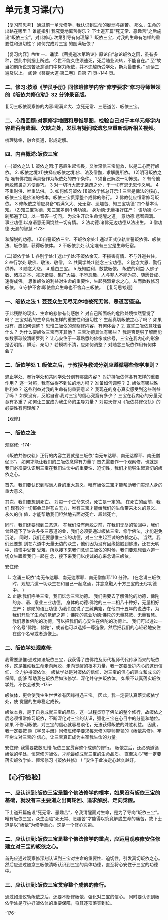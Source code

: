 

# 单元复习课(六)
【复习前思考】
通过前一单元修学，我认识到生命的脆弱与痛苦。
那么，生命的出路在哪里？
谁能指引
我究竟地离苦得乐？
下士道开篇“死无常、恶趣苦”之后施设“皈依三宝”，对此修心
次第引导有何理解？
皈依三宝，对我的生命有怎样的重要性和迫切性？
如何完成对三宝
的圆满皈依？

【复习内容】### 一、诵读:《菩提道次第略论》原论自“总论皈依之因，虽有多种，然此中则据上所述，今世不能久住须速死，死后随业流转，不能自在。”
至“故当如前所说畏苦及念德门中努力皈依，并不违越所受学处，斯为最要也。”
诵读三遍及以上。
阅读《菩提大道·第二卷》自第 71 页~144 页。

### 二、修习:按照《学员手册》同修班修学内容“修学要求”修习导师带领的《皈依共修仪轨》32 分钟录音版。

复习三皈依观察修的内容:暇满义大、念死无常、三恶道苦、皈依三宝。

### 二、心路回顾:对照修学地图和思惟导图，检验自己对于本单元修学内容是否有遗漏、欠缺之处，发现有疑问或遗忘应重新观听相关视频。

梳理脉络，融会贯通，形成定解。

### 四、内容概述:皈依三宝

(一)皈依之法 1. 皈依之因:于恶趣生起怖畏，又唯深信三宝能救，以是二心而行皈依。 2. 皈依之境:(1)抉择应皈依之境:佛、法及僧伽，求解脱所依。
(2)明可皈依之相:唯有佛陀圆满具备作为皈依处的四个条件。
1 须自己解脱一切怖畏。
2 有令他解脱怖畏之方便善巧。
3 对一切行大悲无亲疏之分，于一切有恩无恩作义利。
4 不重财供、唯重法供。 3. 如何修习皈依:(1)皈依学修总开示:1 三宝是佛法的核心，皈依三宝是佛法的根本，皈依三宝贯穿整个成佛的修行。
2 佛教徒应恒常修习皈依。
3 修皈依之前应具备“暇满义大、死无常、恶趣苦、知三宝功德”四个基本认知。
(2)知三宝功德、知三宝差别:1 佛功德。
身功德:无量相好庄严；
语功德:心一刹那遍了知，以一音答一切问。
为众生开启生命觉醒之道。
意功德:悲智圆满。
事业功德:以身语意无间饶益一切有情。
2 法功德:诸佛无边功德从法出生。
3 僧功德:无漏的智慧
-173-

和解脱的功德。
(3)自誓皈依三宝、不皈依余处:1 通过正式仪轨宣誓皈依佛、皈依法、皈依僧，获得皈依体。
2 不皈依余处:认定唯有三宝是生命归宿。

(二)皈依学处 1. 各别学处:1 遮止学处:不皈依余天、不损害有情、不与外道共住。
2 奉行学处:敬佛、敬法、敬僧。 2. 共同学处:1 随念三宝功德。
2 随念大恩、勤行供养。
3 随念大悲。
4 启白三宝。
5 既知胜利，数数皈依。
皈依的利益:入佛子数、诸戒之本、减灭诸障、集广大福、不堕恶趣、人与非人不能为灾、随愿皆成、速得成佛。
思惟皈依的利益对生命的重要性，生起强烈希求之心，从而数数修习皈依。
6 守护不舍:即使舍弃生命也不舍弃三皈依。
【复习思考题】

### 一、皈依之法 1. 芸芸众生无尽无休地被死无常、恶道苦逼迫。

于此残酷的现实、生命的悲惨有何感触？
对自己所面临的危险处境悚然警觉了吗？
三宝对我的生命具有怎样的重要性和迫切性？
生起真切皈依之心了吗？
如果没有，应如何调整？
思惟三皈依的观察修内容，有何体会？ 2. 宣誓三皈依意味着什么？
为什么要皈依三宝而非其他？
三宝功德具体有哪些？
我是否足够了解而能如数家珍般清晰罗列？
让心安住于一尊熟悉的佛像或佛号，三宝在我内心的形象是否明朗、鲜活、亲切？
若模糊不清，应如何调整？
对随念三皈依作用有何体会？

### 二、皈依学处 1. 皈依之后，于教授与教诫分别应遵循哪些修学准则？

遮止学处、奉行学处和共同学处分别有哪些内容？
对护持皈依体各有怎样的重要作用？
逐一对照，我有做得不到位的地方吗？
准备如何调整？ 2. 皈依有哪些殊胜利益？
这些利益对我的生命有何重要意义？
我现在的身心真实感受到这些利益了吗？
如果没有，反躬自省:我对三宝的信心究竟有多少？
三宝在我内心的分量究竟有多重？
如何让三宝成为我生命的主导力量？
对每天修习《皈依共修仪轨》的必要性有何理解？

【观修】

### 一、皈依之法

观察修:
-174-

《皈依共修仪轨》正行的内容主要就是三皈依“南无布达耶、南无达摩耶、南无僧伽耶”。
如何才能让我们的三皈依念得有力量？
首先需要作一个观察修，也就是我们必须要认识到三宝在我们生命中的重要性、迫切性，我们才能够生起真切的皈依之心。

首先，我们要认识到暇满人身的重大意义，唯有皈依三宝才能帮助我们实现人身的
重大意义。

其次，我们要想到死亡。
对每一个生命来说，死亡是一定的。
在死亡的面前，我们
现有的一切都会显得苍白无力，唯有三宝才能给我们的生命带来永久的意义、永久的价
值，才能帮助我们坦然地去面对死亡、超越死亡。

同时，我们还要想到三恶道。
在我们没有解脱之前，在我们无尽的轮回中，我们曾经造下了许许多多三恶道的业，我们必须要通过皈依三宝、修学佛法，才能避免沉沦。
同时，我们还要思惟三宝的功德，对三宝生起至诚的依赖之心。
当然，我们还要想
到在六道中无量无边的众生，他们因为没有因缘接触到佛法，还在无明中、烦恼中受苦
受难，所以接下来我们念诵三皈依的时候，我们要观想着六道一切众生跟着我们一起在
念，接下来我们以虔诚的心来念诵三皈依。

安住修:

1. 念诵三皈依“南无布达耶、南无达摩耶、南无僧伽耶”10 分钟。
   (在念诵三皈依时，观想六道一切众生在和自己一起念诵，并念念融入十方三宝的无尽功德中。
   )
2. 止静:我们呼唤三宝，我们忆念三宝功德。
   我们需要去了解佛陀的功德，佛陀的身、语、意业三业功德。
   身体的功德:佛陀的三十二相八十种好，无量相好庄严；
   佛陀的语业功德:为我们宣说了三藏典籍，在他四十五年的说法中，为我们开启了生命的觉醒之道；
   佛陀的意业功德:佛陀的无量慈悲、无量智慧。
   我们思惟佛陀的功德，可以把我们的心安住在佛陀的功德上。
   我们可以透过一个名号“佛陀、佛陀”，或者也可以选择一尊造像，然后把我们的心轻轻地安住在这个名号或者造像上。

### 二、皈依学处观察修:

我需要思惟:通过如法皈依三宝，我获得了由佛陀及历代祖师代代传承而来的皈依
体，这是推动我生命走向解脱、走向觉醒的根本力量，我一定要爱护内心的这份信仰、
全力护持皈依体。
皈依学处是对皈依的信仰、对三宝的信心的建立和成长的保障，能够
帮助我在皈依后如法修学、深化并守护皈依体。
如果不认真落实皈依学处，不仅会破失
-175-

皈依体，更会使我生生世世难有因缘得遇三宝。
因此，我一定要认真落实皈依学处，使
觉醒的生命稳定成长。

皈依本身，是于自身成就三宝的品质，这一过程贯穿了佛法的整个修行，故皈依之
后必须恒常修习皈依，不断深化对三宝的认识，强化三宝在心目中的分量和地位。
如果
不修习皈依，对三宝的信心就容易淡化，无法获得皈依的殊胜利益。
因此，我一定要按
照《学员手册》同修班修学要求每天修习导师带领的《皈依共修》，牢牢树立对三宝的
信心，让三宝真正成为主宰我生命的力量。

安住修:
我需要数数思惟:皈依三宝贯穿整个成佛的修行。
皈依之后，还必须遵循皈依的学处、恒常修习皈依，才能最终成就三宝的生命品质。
直至决心“我一定要落实皈依学处、恒常修习《皈依共修》！”安住于此决定心越久越好。

## 【心行检验】

### 一、应认识到:皈依三宝是整个佛法修学的根本，如果没有皈依三宝的基础，就没有三主要道之出离轮回、追求解脱、走向觉醒。

下士道开篇施设“死无常、恶趣苦”，令我清醒面对生命，是为了导向“皈依三宝”。
唯有皈依三宝，众生面临“死无常、恶趣苦”才能得以究竟解脱生命的痛苦，故下士道是以“皈依”为修学重心，这是一个修心次第。

### 二、应认识到:皈依三宝是整个佛法修学的重点，应运用观察修安住修建立对三宝的皈依之心。

首先应通过观察修深刻认识到三宝对生命的重要性、迫切性，引发真切皈依之心。
然后应通过随念三皈依清晰认识到三宝的具体功德，直至将心安住于三宝的功德中。

### 三、应认识到:皈依三宝贯穿整个成佛的修行。

通过如法仪轨皈依之后，还要不断修皈依，强化对三宝的信心。
同时要认识到皈依学处是守护好皈依体的重要保障，将其逐项落实到位。

-176-